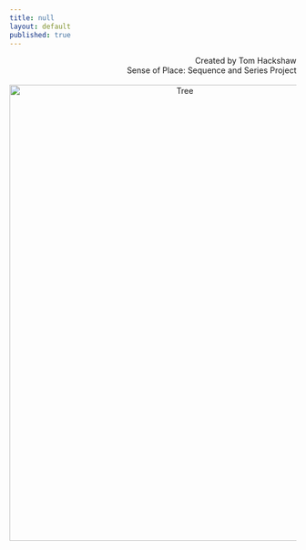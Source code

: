 ```yaml
---
title: null
layout: default
published: true
---
```

<div align="right">
Created by Tom Hackshaw
<br>
Sense of Place: Sequence and Series Project
</div>
<br>

<center>

<img src="https://farm1.staticflickr.com/654/20589465199_3d3744a02e_b.jpg" alt="Tree" height="800" width="600">

</center>





